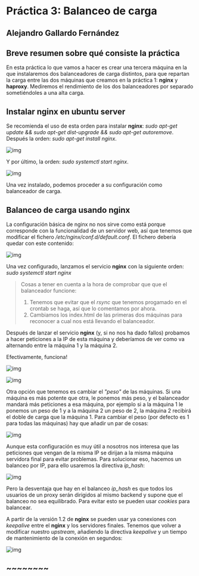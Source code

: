 # Práctica 3: Balanceo de carga

## Alejandro Gallardo Fernández

## Breve resumen sobre qué consiste la práctica
En esta práctica lo que vamos a hacer es crear una tercera máquina en la que instalaremos dos balanceadores de 
carga distintos, para que repartan la carga entre las dos máquinas que creamos en la práctica 1: **nginx** y 
**haproxy**. Mediremos el rendimiento de los dos balanceadores por separado 
sometiéndoles a una alta carga.

## Instalar **nginx** en ubuntu server
Se recomienda el uso de esta orden para instalar **nginx**: *sudo apt-get update && sudo apt-get dist-upgrade && 
sudo apt-get autoremove*.
Después la orden: *sudo apt-get install nginx*.

![img](https://github.com/Taunerify/SWAP-2018/blob/master/Practicas/p3/img/install%20nginx.png)

Y por último, la orden: *sudo systemctl start nginx*.

![img](https://github.com/Taunerify/SWAP-2018/blob/master/Practicas/p3/img/start%20nginx.png) 

Una vez instalado, podemos proceder a su configuración como balanceador de carga.

## Balanceo de carga usando nginx
La configuración básica de nginx no nos sirve como está porque corresponde con la 
funcionalidad de un servidor web, así que tenemos que modificar el fichero 
*/etc/nginx/conf.d/default.conf*. El fichero debería quedar con este contenido:

![img](https://github.com/Taunerify/SWAP-2018/blob/master/Practicas/p3/img/configuracion%20nginx.png)

Una vez configurado, lanzamos el servicio **nginx** con la siguiente orden: *sudo systemctl start nginx*

> Cosas a tener en cuenta a la hora de comprobar que que el balanceador funcione:
> 1. Tenemos que evitar que el *rsync* que tenemos progamado en el crontab se haga, así que lo comentamos por 
ahora.
> 2. Cambiamos los index.html de las primeras dos máquinas para reconocer a cual nos está llevando el 
balanceador.

Después de lanzar el servicio **nginx** (y, si no nos ha dado fallos) probamos a hacer peticiones a la IP de 
esta máquina y deberíamos de ver como va alternando entre la máquina 1 y la máquina 2.


Efectivamente, funciona!

![img](https://github.com/Taunerify/SWAP-2018/blob/master/Practicas/p3/img/m1.png)

![img](https://github.com/Taunerify/SWAP-2018/blob/master/Practicas/p3/img/m2.png)

Otra opción que tenemos es cambiar el *"peso"* de las máquinas. Si una 
máquina es más potente que otra, le ponemos más peso, y el balanceador 
mandará más peticiones a esa máquina, por ejemplo si a la máquina 1 le 
ponemos un peso de 1 y a la máquina 2 un peso de 2, la máquina 2 recibirá 
el doble de carga que la máquina 1. Para cambiar el peso (por defecto es 1 
para todas las máquinas) hay que añadir un par de cosas:

![img](https://github.com/Taunerify/SWAP-2018/blob/master/Practicas/p3/img/pesos.png)

Aunque esta configuración es muy útil a nosotros nos interesa que las 
peticiones que vengan de la misma IP se dirijan a la misma máquina servidora 
final para evitar problemas. Para solucionar eso, hacemos un balanceo por IP, 
para ello usaremos la directiva *ip_hash*:

![img](https://github.com/Taunerify/SWAP-2018/blob/master/Practicas/p3/img/ip_hash.png)

Pero la desventaja que hay en el balanceo *ip_hash* es que todos los usuarios 
de un proxy serán dirigidos al mismo backend y supone que el balanceo no sea 
equilibrado. Para evitar esto se pueden usar *cookies* para balancear.

A partir de la versión 1.2 de **nginx** se pueden usar ya conexiones con 
*keepalive* entre el **nginx** y los servidores finales. Tenemos que volver a 
modificar nuestro *upstream*, añadiendo la directiva *keepalive* y un tiempo de 
mantenimiento de la conexión en segundos:

![img](https://github.com/Taunerify/SWAP-2018/blob/master/Practicas/p3/img/keepalive.png)


## ~~~~~~~~
